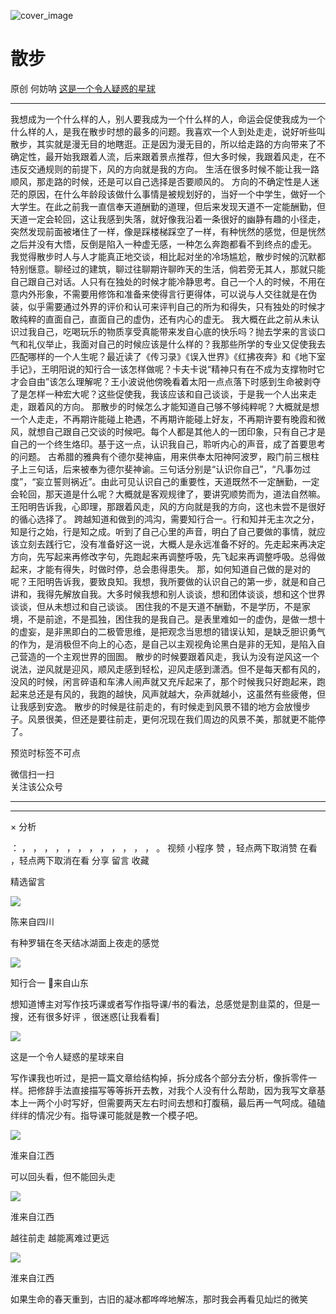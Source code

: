 ![cover_image](https://mmbiz.qpic.cn/mmbiz_jpg/UF0iaTnc0u77Zsktl1oc0xTQVenXnmVxKB3aAF2KUjMq9GR0t6d3Djpicex7pPKfzBemyiaaqic0IykG0snGfVelng/0?wx_fmt=jpeg)

#  散步

原创  何妨呐  [ 这是一个令人疑惑的星球 ](javascript:void\(0\);)

__ _ _ _ _

我想成为一个什么样的人，别人要我成为一个什么样的人，命运会促使我成为一个什么样的人，是我在散步时想的最多的问题。我喜欢一个人到处走走，说好听些叫散步，其实就是漫无目的地瞎逛。正是因为漫无目的，所以给走路的方向带来了不确定性，最开始我跟着人流，后来跟着景点推荐，但大多时候，我跟着风走，在不违反交通规则的前提下，风的方向就是我的方向。
生活在很多时候不能让我一路顺风，那走路的时候，还是可以自己选择是否要顺风的。
方向的不确定性是人迷茫的原因，在什么年龄段该做什么事情是被规划好的，当好一个中学生，做好一个大学生。在此之前我一直信奉天道酬勤的道理，但后来发现天道不一定能酬勤，但天道一定会轮回，这让我感到失落，就好像我沿着一条很好的幽静有趣的小径走，突然发现前面被堵住了一样，像是踩楼梯踩空了一样，有种恍然的感觉，但是恍然之后并没有大悟，反倒是陷入一种虚无感，一种怎么奔跑都看不到终点的虚无。
我觉得散步时人与人才能真正地交谈，相比起对坐的冷场尴尬，散步时候的沉默都特别惬意。聊经过的建筑，聊过往聊期许聊昨天的生活，倘若旁无其人，那就只能自己跟自己对话。人只有在独处的时候才能冷静思考。自己一个人的时候，不用在意内外形象，不需要用修饰和准备来使得言行更得体，可以说与人交往就是在伪装，似乎需要通过外界的评价和认可来评判自己的所为和得失，只有独处的时候才敢纯粹的直面自己，直面自己的虚伪，还有内心的虚无。
我大概在此之前从未认识过我自己，吃喝玩乐的物质享受真能带来发自心底的快乐吗？抛去学来的言谈口气和礼仪举止，我面对自己的时候应该是什么样的？我那些所学的专业又促使我去匹配哪样的一个人生呢？最近读了《传习录》《误入世界》《红拂夜奔》和《地下室手记》，王明阳说的知行合一该怎样做呢？卡夫卡说“精神只有在不成为支撑物时它才会自由”该怎么理解呢？王小波说他傍晚看着太阳一点点落下时感到生命被剥夺了是怎样一种宏大呢？这些促使我，我该应该和自己谈谈，于是我一个人出来走走，跟着风的方向。
那散步的时候怎么才能知道自己够不够纯粹呢？大概就是想一个人走走，不再期许能碰上艳遇，不再期许能碰上好友，不再期许要有晚霞和微风，就想自己跟自己交谈的时候吧。每个人都是其他人的一团印象，只有自己才是自己的一个终生烙印。基于这一点，认识我自己，聆听内心的声音，成了首要思考的问题。
古希腊的雅典有个德尔斐神庙，用来供奉太阳神阿波罗，殿门前三根柱子上三句话，后来被奉为德尔斐神谕。三句话分别是“认识你自己”，“凡事勿过度”，“妄立誓则祸近”。由此可见认识自己的重要性，天道既然不一定酬勤，一定会轮回，那天道是什么呢？大概就是客观规律了，要讲究顺势而为，道法自然嘛。王阳明告诉我，心即理，那跟着风走，风的方向就是我的方向，这也未尝不是很好的循心选择了。
跨越知道和做到的鸿沟，需要知行合一。行和知并无主次之分，知是行之始，行是知之成。听到了自己心里的声音，明白了自己要做的事情，就应该立刻去践行它，没有准备好这一说，大概人是永远准备不好的。先走起来再决定方向，先写起来再修改字句，先跑起来再调整呼吸，先飞起来再调整呼吸。总得做起来，才能有得失，时做时停，总会患得患失。
那，如何知道自己做的是对的呢？王阳明告诉我，要致良知。我想，我所要做的认识自己的第一步，就是和自己讲和，我得先解放自我。大多时候我想和别人谈谈，想和团体谈谈，想和这个世界谈谈，但从未想过和自己谈谈。
困住我的不是天道不酬勤，不是学历，不是家境，不是前途，不是孤独，困住我的是我自己。是表里难如一的虚伪，是做一想十的虚妄，是非黑即白的二极管思维，是把观念当思想的错误认知，是缺乏胆识勇气的作为，是消极但不向上的心态，是自己以主观视角论黑白是非的无知，是陷入自己营造的一个主观世界的囹圄。
散步的时候要跟着风走，我认为没有逆风这一个说法，逆风就是迎风，顺风走感到轻松，迎风走感到潇洒。但不是每天都有风的，没风的时候，闲言碎语和车沸人闹声就又充斥起来了，那个时候我只好跑起来，跑起来总还是有风的，我跑的越快，风声就越大，杂声就越小，这虽然有些疲倦，但让我感到安逸。
散步的时候是往前走的，有时候走到风景不错的地方会放慢步子。风景很美，但还是要往前走，更何况现在我们周边的风景不美，那就更不能停了。

  

预览时标签不可点

微信扫一扫  
关注该公众号





****



****



×  分析

：  ，  ，  ，  ，  ，  ，  ，  ，  ，  ，  ，  ，  。  视频  小程序  赞  ，轻点两下取消赞  在看  ，轻点两下取消在看
分享  留言  收藏

精选留言

![](http://wx.qlogo.cn/mmopen/n6tINRGwUZWL5JHAgPEHAgrxSTbjmKlRZxeP2ibkJs6ia9s0OxMI9IyicuGZuFLOZ2enVcms9AAv4qnSfM5zmVX98IupaTZnFLF/64)

陈来自四川

有种罗辑在冬天结冰湖面上夜走的感觉

![](http://wx.qlogo.cn/mmopen/O9pEic1aHxeZ9j9cZZwOFlncyA0libqCIicNjO4BibAbSKUVLL2cnn9qWckHs3OZW9gQrxxmDrNicicMLSAJ2GDjJ6COcic4Ghfdv5U1XlBOlQBppB1BLgoR3NEL1kPz30p49pY/64)

知行合一 🌻来自山东

想知道博主对写作技巧课或者写作指导课/书的看法，总感觉是割韭菜的，但是一搜，还有很多好评 ，很迷惑[让我看看]

![](http://wx.qlogo.cn/mmhead/Q3auHgzwzM6VbGrBOOAlGagxkqgSgMFEKjUr4VTcuSxZf64GJ3Sezw/64)

这是一个令人疑惑的星球来自

写作课我也听过，是把一篇文章给结构掉，拆分成各个部分去分析，像拆零件一样。把修辞手法直接描写等等拆开去教，对我个人没有什么帮助，因为我写文章基本上一两个小时写好，但需要两天左右时间去想和打腹稿，最后再一气呵成。磕磕绊绊的情况少有。指导课可能就是教一个模子吧。

![](http://wx.qlogo.cn/mmopen/KHvxKg8z8EgRAILggR1SfibzHFJxsl64ckjoSwrzXS5JSpicAcbxb7hU8KMsGqvfdtJicX462KjuPq3mFMwIhPG1xAibpPrpRNibiar3CO30ZYL2gRCkyePzRjpW9F7AOP1SxO/64)

淮来自江西

可以回头看，但不能回头走

![](http://wx.qlogo.cn/mmopen/KHvxKg8z8EgRAILggR1SfibzHFJxsl64ckjoSwrzXS5JSpicAcbxb7hU8KMsGqvfdtJicX462KjuPq3mFMwIhPG1xAibpPrpRNibiar3CO30ZYL2gRCkyePzRjpW9F7AOP1SxO/64)

淮来自江西

越往前走 越能离难过更远

![](http://wx.qlogo.cn/mmopen/KHvxKg8z8EgRAILggR1SfibzHFJxsl64ckjoSwrzXS5JSpicAcbxb7hU8KMsGqvfdtJicX462KjuPq3mFMwIhPG1xAibpPrpRNibiar3CO30ZYL2gRCkyePzRjpW9F7AOP1SxO/64)

淮来自江西

如果生命的春天重到，古旧的凝冰都哗哗地解冻，那时我会再看见灿烂的微笑

